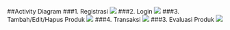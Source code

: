 ##Activity Diagram
###1. Registrasi
![](https://i.imgur.com/2dopvve.png)
###2. Login
![](https://i.imgur.com/0lYP0t8.png)
###3. Tambah/Edit/Hapus Produk
![](https://i.imgur.com/PNteIsT.png)
###4.	Transaksi
![](https://i.imgur.com/l22ke5T.png)
###3. Evaluasi Produk
![](https://i.imgur.com/zOqfceL.png)